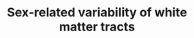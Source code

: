 ---
layout: page
title: Sex-related variability of white matter tracts
cat: 
subcat: 
teasing: We conducted a comprehensive study of 77 deep white matter tracts to analyze their volumetric and microstructural variability between men and women in the full Human Connectome Project (HCP) cohort of 1065 healthy individuals aged 22-35 years.
icon: FA_differences_HCP.jpg
site: 10.1007/s00429-024-02833-0
added: 2024
---